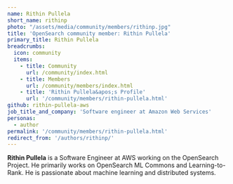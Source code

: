 ```yaml
---
name: Rithin Pullela
short_name: rithinp
photo: "/assets/media/community/members/rithinp.jpg"
title: 'OpenSearch community member: Rithin Pullela'
primary_title: Rithin Pullela
breadcrumbs:
  icon: community
  items:
    - title: Community
      url: /community/index.html
    - title: Members
      url: /community/members/index.html
    - title: 'Rithin Pullela&apos;s Profile'
      url: '/community/members/rithin-pullela.html'
github: rithin-pullela-aws
job_title_and_company: 'Software engineer at Amazon Web Services'
personas:
  - author
permalink: '/community/members/rithin-pullela.html'
redirect_from: '/authors/rithinp/'
---
```


**Rithin Pullela** is a Software Engineer at AWS working on the OpenSearch Project. He primarily works on OpenSearch ML Commons and Learning-to-Rank. He is passionate about machine learning and distributed systems.